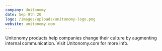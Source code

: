```yaml
---
company: Unitonomy
date: Sep 9th 20
logo: /images/uploads/unitonomy-logo.png
website: unitonomy.com
---
```

Unitonomy products help companies change their culture by augmenting internal communication. Visit Unitonomy.com for more info.